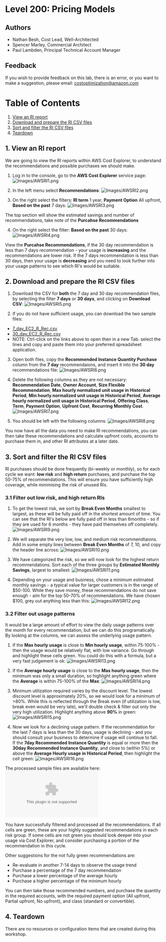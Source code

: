 # Level 200: Pricing Models

## Authors
- Nathan Besh, Cost Lead, Well-Architected
- Spencer Marley, Commercial Architect
- Paul Lambden, Principal Technical Account Manager


## Feedback
If you wish to provide feedback on this lab, there is an error, or you want to make a suggestion, please email: costoptimization@amazon.com


# Table of Contents
1. [View an RI report](#ri_report)
2. [Download and prepare the RI CSV files](#prepare_csv)
3. [Sort and filter the RI CSV files](#filter_csv)
4. [Teardown](#tear_down)


## 1. View an RI report<a name="ri_report"></a>
We are going to view the RI reports within AWS Cost Explorer, to understand the recommendations and possible purchases we should make.

1. Log in to the console, go to the **AWS Cost Explorer** service page:
![Images/AWSRI1.png](Images/AWSRI1.png)

2. In the left menu select **Recommendations**: 
![Images/AWSRI2.png](Images/AWSRI2.png)

3. On the right select the filters: **RI term** 1 year, **Payment Option** All upfront, **Based on the past** 7 days:
![Images/AWSRI3.png](Images/AWSRI3.png)

The top section will show the estimated savings and number of recommendations, take note of the **Purcahse Recommendations**

4. On the right select the filter: **Based on the past** 30 days:
![Images/AWSRI4.png](Images/AWSRI4.png)

View the **Purcahse Recommendations**, if the 30 day recommendation is less than 7 days recommendation - your usage is **increasing** and the recommendations are lower risk.  If the 7 days recommendation is less than 30 days, then your usage is **decreasing** and you need to look further into your usage patterns to see which RI's would be suitable.



## 2. Download and prepare the RI CSV files<a name="prepare_csv"></a>
1. Download the CSV for **both** the 7 day and 30 day recommendation files, by selecting the filter **7 days** or **30 days**, and clicking on **Download CSV**:
![Images/AWSRI5.png](Images/AWSRI5.png)

2. If you do not have sufficient usage, you can download the two sample files:
- [7_day_EC2_R_Rec.csv](./Code/7_day_EC2_RI_Rec.csv)
- [30_day_EC2_R_Rec.csv](./Code/30_day_EC2_RI_Rec.csv)
- NOTE: Ctrl-click on the links above to open then in a new Tab. select the lines and copy and paste them into your preferred spreadsheet application.


3. Open both files, copy the **Recommended Instance Quantity Purchase** column from the **7 day** recommendaions, and insert it into the **30 day** recommendations file:
![Images/AWSRI6.png](Images/AWSRI6.png)

4. Delete the following columns as they are not necessary: **Recommendation Date**, **Owner Account**, **Size Flexible Recommendation**, **Max hourly normalized unit usage in Historical Period**, **Min hourly normalized unit usage in Historical Period**, **Average hourly normalized unit usage in Historical Period**, **Offering Class**, **Term**, **Payment Option**, **Upfront Cost**, **Recurring Monthly Cost**.
![Images/AWSRI7.png](Images/AWSRI7.png)

5. You should be left with the following columns:
![Images/AWSRI8.png](Images/AWSRI8.png)

You now have all the data you need to make RI recommendations, you can then take these recommendations and calculate upfront costs, accounts to purchase them in, and other RI attributes at a later date.



## 3. Sort and filter the RI CSV files<a name="filter_csv"></a>
RI purchases should be done frequently (bi-weekly or monthly), so for each cycle we want: **low risk** and **high return** purchases, and purchase the top 50-75% of recommendations. This will ensure you have sufficiently high coverage, while minimising the risk of unused RIs.

### 3.1 Filter out low risk, and high return RIs
1. To get the lowest risk, we sort by **Break Even Months** smallest to largest, as these will be fully paid off in the shortest amount of time. You can see that the RI's below are fully paid off in less than 6months - so if they are used for 6 months - they have paid themselves off completely.
![Images/AWSRI9.png](Images/AWSRI9.png)

2. We will separate the very low, low, and medium risk recommendtaions. Add in some empty lines between **Break Even Months** of 7, 10, and copy the header line across: 
![Images/AWSRI10.png](Images/AWSRI10.png)

3. We have categorized the risk, so we will now look for the highest return recommendations. Sort each of the three groups by **Estimated Monthly Savings**, largest to smallest:
![Images/AWSRI11.png](Images/AWSRI11.png)

4. Depending on your usage and business, chose a minimum estimated monthly savings - a typical value for larger customers is in the range of $50-100. While they save money, these recommendations do not save enough - aim for the top 50-70% of recommendations.  We have chosen $100, grey out anything less than this:
![Images/AWSRI12.png](Images/AWSRI12.png)

### 3.2 Filter out usage patterns
It would be a large amount of effort to view the daily usage patterns over the month for every recommendation, but we can do this programatically. By looking at the columns, we can assess the underlying usage pattern.

1. If the **Max hourly usage** is close to **Min hourly usage**, within 75-100% - then the usage would be relatively flat, with low variance.  Go through and highlight these cells green.  You could do this with a formula, but a very fast judgement is ok:
![Images/AWSRI13.png](Images/AWSRI13.png)

2. If the **Average hourly usage** is close to the **Max hourly usage**, then the minimum was only a small duration, so highlight anything green where the **Average** is within 75-100% of the **Max**:
![Images/AWSRI14.png](Images/AWSRI14.png) 

3. Minimum utilization required varies by the discount level.  The lowest discount level is approximately 20%, so we would look for a minimum of >80%. While this is reflected through the Break even (if utilization is low, break even would be very late), we'll double check & filter out only the very high utilization. Highlight anything above **90%** in green:
![Images/AWSRI15.png](Images/AWSRI15.png)

4. Now we look for a declining usage pattern. If the recommendation for the last 7 days is less than the 30 days, usage is declining - and you should consult your business to determine if usage will continue to fall. If the **7day Recommended Instance Quantity** is equal or more then the **30day Recommended Instance Quantity**, and close to (within 5%) or above the **Average Hourly usage in Historical Period**, then highlight the cell green:
![Images/AWSRI16.png](Images/AWSRI16.png)

The processed sample files are available here:
![./Code/RI_Rec_Finish.xls](./Code/RI_Rec_Finish.xls)

You have successfully filtered and processed all the recommendations. If all cells are green, these are your highly suggested recommendations in each risk group. If some cells are not green you should look deeper into your usage via Cost Explorer, and consider purchasing a portion of the recommendation in this cycle.

Other suggestions for the not fully green recommendations are:
- Re-evaluate in another 7-14 days to observe the usage trend
- Purchase a percentage of the 7 day recommendation
- Purchase a lower percentage of the average hourly
- Purchase a higher percentage of the minimum hourly

You can then take those recommended numbers, and purchase the quantity in the required accounts, with the required payment option (All upfront, Partial upfront, No upfront), and class (standard or convertible).


## 4. Teardown<a name="tear_down"></a>
There are no resources or configuration items that are created during this workshop.